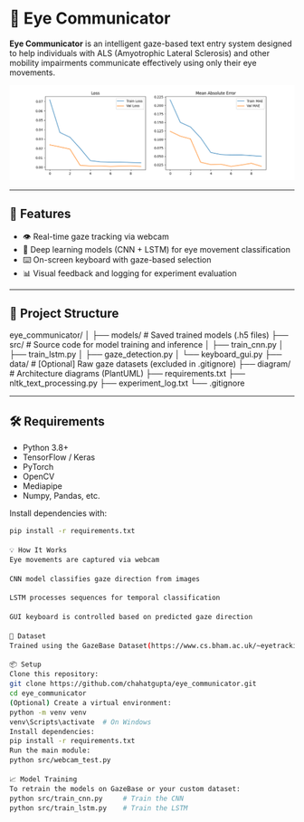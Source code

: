 # 🧠 Eye Communicator

**Eye Communicator** is an intelligent gaze-based text entry system designed to help individuals with ALS (Amyotrophic Lateral Sclerosis) and other mobility impairments communicate effectively using only their eye movements.

![Demo Screenshot](models/training_history.png) <!-- Replace or remove if not relevant -->

---

## 🚀 Features

- 👁️ Real-time gaze tracking via webcam
- 🧠 Deep learning models (CNN + LSTM) for eye movement classification
- ⌨️ On-screen keyboard with gaze-based selection
- 📊 Visual feedback and logging for experiment evaluation

---

## 📁 Project Structure

eye_communicator/
│
├── models/ # Saved trained models (.h5 files)
├── src/ # Source code for model training and inference
│ ├── train_cnn.py
│ ├── train_lstm.py
│ ├── gaze_detection.py
│ └── keyboard_gui.py
├── data/ # [Optional] Raw gaze datasets (excluded in .gitignore)
├── diagram/ # Architecture diagrams (PlantUML)
├── requirements.txt
├── nltk_text_processing.py
├── experiment_log.txt
└── .gitignore


---

## 🛠️ Requirements

- Python 3.8+
- TensorFlow / Keras
- PyTorch
- OpenCV
- Mediapipe
- Numpy, Pandas, etc.

Install dependencies with:

```bash
pip install -r requirements.txt

💡 How It Works
Eye movements are captured via webcam

CNN model classifies gaze direction from images

LSTM processes sequences for temporal classification

GUI keyboard is controlled based on predicted gaze direction

🧪 Dataset
Trained using the GazeBase Dataset(https://www.cs.bham.ac.uk/~eyetracking/GazeBase/) — a large-scale eye movement dataset suitable for machine learning applications.

📦 Setup
Clone this repository:
git clone https://github.com/chahatgupta/eye_communicator.git
cd eye_communicator
(Optional) Create a virtual environment:
python -m venv venv
venv\Scripts\activate  # On Windows
Install dependencies:
pip install -r requirements.txt
Run the main module:
python src/webcam_test.py

📈 Model Training
To retrain the models on GazeBase or your custom dataset:
python src/train_cnn.py     # Train the CNN
python src/train_lstm.py    # Train the LSTM
